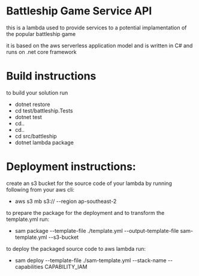 # Battleship Game  Service API

this is a lambda used to provide services to a potential implamentation of the popular battleship game

it is based on the aws serverless application model and is written in C# and runs on .net core framework 


# Build instructions
to build your solution run
- dotnet restore
- cd test/battleship.Tests
- dotnet test
- cd..
- cd..
- cd src/battleship
- dotnet lambda package


# Deployment instructions:
  create an s3 bucket for the source code of your lambda by running following from your aws cli:

  - aws s3 mb s3://<bucket name> --region ap-southeast-2

  to prepare the package for the deployment and to transform the template.yml run:

  - sam package --template-file ./template.yml --output-template-file sam-template.yml --s3-bucket <bucket name>

  to deploy the packaged source code to aws lambda run:

  - sam deploy --template-file ./sam-template.yml --stack-name <your stack name> --capabilities CAPABILITY_IAM
